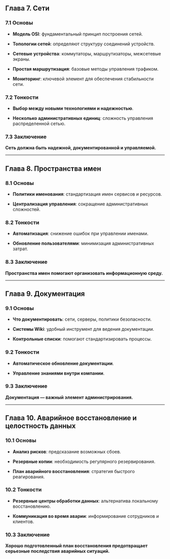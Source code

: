 ## Глава 7. Сети

### 7.1 Основы

- **Модель OSI**: фундаментальный принцип построения сетей.

- **Топологии сетей**: определяют структуру соединений устройств.

- **Сетевые устройства**: коммутаторы, маршрутизаторы, межсетевые экраны.

- **Простая маршрутизация**: базовые методы управления трафиком.

- **Мониторинг**: ключевой элемент для обеспечения стабильности сети.

### 7.2 Тонкости

- **Выбор между новыми технологиями и надежностью**.

- **Несколько административных единиц**: сложность управления распределенной сетью.

### 7.3 Заключение

**Сеть должна быть надежной, документированной и управляемой.**

---

## Глава 8. Пространства имен

### 8.1 Основы

- **Политики именования**: стандартизация имен сервисов и ресурсов.

- **Централизация управления**: сокращение административных сложностей.

### 8.2 Тонкости

- **Автоматизация**: снижение ошибок при управлении именами.

- **Обновление пользователями**: минимизация административных затрат.

### 8.3 Заключение

**Пространства имен помогают организовать информационную среду.**

---

## Глава 9. Документация

### 9.1 Основы

- **Что документировать**: сети, серверы, политики безопасности.

- **Системы Wiki**: удобный инструмент для ведения документации.

- **Контрольные списки**: помогают стандартизировать процессы.

### 9.2 Тонкости

- **Автоматическое обновление документации**.

- **Управление знаниями внутри компании**.


### 9.3 Заключение

**Документация — важный элемент администрирования.**

---

## Глава 10. Аварийное восстановление и целостность данных

### 10.1 Основы

- **Анализ рисков**: предсказание возможных сбоев.

- **Резервные копии**: необходимость регулярного резервирования.

- **План аварийного восстановления**: стратегия быстрого реагирования.


### 10.2 Тонкости

- **Резервные центры обработки данных**: альтернатива локальному восстановлению.

- **Коммуникация во время аварии**: информирование сотрудников и клиентов.


### 10.3 Заключение

**Хорошо подготовленный план восстановления предотвращает серьезные последствия аварийных ситуаций.**
